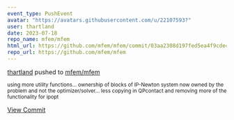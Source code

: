 ```yaml
---
event_type: PushEvent
avatar: "https://avatars.githubusercontent.com/u/22107593?"
user: thartland
date: 2023-07-18
repo_name: mfem/mfem
html_url: https://github.com/mfem/mfem/commit/03aa2308d197fed5ea4f9cde483799663ceb8f62
repo_url: https://github.com/mfem/mfem
---
```


<a href='https://github.com/thartland' target='_blank'>thartland</a> pushed to <a href='https://github.com/mfem/mfem' target='_blank'>mfem/mfem</a>

<small>using more utility functions... ownership of blocks of IP-Newton system now owned by the problem and not the optimizer/solver... less copying in QPcontact and removing more of the functionality for ipopt</small>

<a href='https://github.com/mfem/mfem/commit/03aa2308d197fed5ea4f9cde483799663ceb8f62' target='_blank'>View Commit</a>